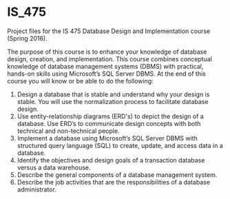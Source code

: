 # IS_475
Project files for the IS 475 Database Design and Implementation course (Spring 2016).

The purpose of this course is to enhance your knowledge of database design, creation, and implementation. This course combines conceptual knowledge of database management systems (DBMS) with practical, hands-on skills using Microsoft’s SQL Server DBMS. At the end of this course you will know or be able to do the following:
1. Design a database that is stable and understand why your design is stable. You will use the normalization process to facilitate database design.
2. Use entity-relationship diagrams (ERD's) to depict the design of a database. Use ERD’s to communicate design concepts with both technical and non-technical people.
3. Implement a database using Microsoft’s SQL Server DBMS with structured query language (SQL) to create, update, and access data in a database.
4. Identify the objectives and design goals of a transaction database versus a data warehouse.
5. Describe the general components of a database management system.
6. Describe the job activities that are the responsibilities of a database administrator. 
